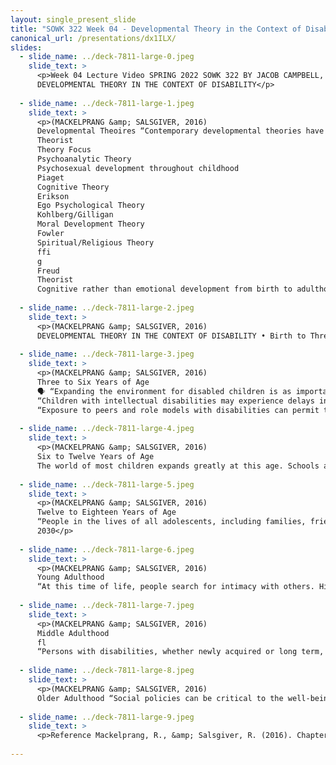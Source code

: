 ```yaml
---
layout: single_present_slide
title: "SOWK 322 Week 04 - Developmental Theory in the Context of Disability"
canonical_url: /presentations/dx1ILX/
slides:
  - slide_name: ../deck-7811-large-0.jpeg
    slide_text: >
      <p>Week 04 Lecture Video SPRING 2022 SOWK 322 BY JACOB CAMPBELL, LICSW AT HERITAGE UNIVERSITY
      DEVELOPMENTAL THEORY IN THE CONTEXT OF DISABILITY</p>
      
  - slide_name: ../deck-7811-large-1.jpeg
    slide_text: >
      <p>(MACKELPRANG &amp; SALSGIVER, 2016)
      Developmental Theoires “Contemporary developmental theories have generally either ignored disability or conceived of disability from a patholo y framework. To a rm lives with disabilities, a shift in perceptions that considers the implications of living with a disability as a normal part of life is needed” (p. 65).
      Theorist
      Theory Focus
      Psychoanalytic Theory
      Psychosexual development throughout childhood
      Piaget
      Cognitive Theory
      Erikson
      Ego Psychological Theory
      Kohlberg/Gilligan
      Moral Development Theory
      Fowler
      Spiritual/Religious Theory
      ffi
      g
      Freud
      Theorist
      Cognitive rather than emotional development from birth to adulthood Psychosocial stage development from birth through old age The use of cognition and reasoning involved in moral judgments from childhood todevelopment adulthood Stages of faith through the life span</p>
      
  - slide_name: ../deck-7811-large-2.jpeg
    slide_text: >
      <p>(MACKELPRANG &amp; SALSGIVER, 2016)
      DEVELOPMENTAL THEORY IN THE CONTEXT OF DISABILITY • Birth to Three Years of Age • Three to Six Years of Age • Six to Twelve Years of Age • Twelve to Eighteen Years of Age • Young Adulthood • Middle Adulthood • Older Adulthood</p>
      
  - slide_name: ../deck-7811-large-3.jpeg
    slide_text: >
      <p>(MACKELPRANG &amp; SALSGIVER, 2016)
      Three to Six Years of Age
      🗣 “Expanding the environment for disabled children is as important as it is for nondisabled children. It is critical that they have the opportunity to interact with others with and without disabilities” (p. 55)
      “Children with intellectual disabilities may experience delays in verbal language skills. They may rely on alternative ways of communicating, such as gestures, nonverbal vocalization, and pictures, developing verbal mastery later than children without intellectual disabilities” (p.55).
      “Exposure to peers and role models with disabilities can permit the sharing and cultural development on which they can build throughout their lives. Playing and interacting with children and others with and without disabilities can provide a foundation for later in life, when disability takes on increased meaning” (p.55)</p>
      
  - slide_name: ../deck-7811-large-4.jpeg
    slide_text: >
      <p>(MACKELPRANG &amp; SALSGIVER, 2016)
      Six to Twelve Years of Age
      The world of most children expands greatly at this age. Schools and increased numbers of peers expand their world socially and geographically. Increased concrete problem-solving skills help children deal with new situations. Many children with disabilities are already accustomed to having more people in their lives, especially when they have had ongoing professional involvement (p. 56)</p>
      
  - slide_name: ../deck-7811-large-5.jpeg
    slide_text: >
      <p>(MACKELPRANG &amp; SALSGIVER, 2016)
      Twelve to Eighteen Years of Age
      “People in the lives of all adolescents, including families, friends, counselors, and teachers, can all be resources in helping adolescents with disabilities reject the images, stereotypes, and limitations of an ableist society. Supports that facilitate future educational, employment, and living options can provide a sense of hope for the future” (p. 59)
      2030</p>
      
  - slide_name: ../deck-7811-large-6.jpeg
    slide_text: >
      <p>(MACKELPRANG &amp; SALSGIVER, 2016)
      Young Adulthood
      “At this time of life, people search for intimacy with others. Historically, people with disabilities have been denied opportunities for intimate relationships. For example, people with intellectual disabilities have been legally enjoined from marrying. Some have been forcibly sterilized, sometimes without their knowledge. People with disabilities living in institutions, including persons with mental health and physical disabilities, have been denied access to intimate relationships with others.” (p. 62)</p>
      
  - slide_name: ../deck-7811-large-7.jpeg
    slide_text: >
      <p>(MACKELPRANG &amp; SALSGIVER, 2016)
      Middle Adulthood
      fl
      “Persons with disabilities, whether newly acquired or long term, can be a great asset to the community. The maturity and stability that come at this time of life provide them greater opportunities to in uence communities and society. As the number and visibility of persons with disabilities in middle adulthood increase, so can their societal contributions and legacies to the disability community as well as society in general” (p. 64)</p>
      
  - slide_name: ../deck-7811-large-8.jpeg
    slide_text: >
      <p>(MACKELPRANG &amp; SALSGIVER, 2016)
      Older Adulthood “Social policies can be critical to the well-being of older persons who acquire disabilities and their families. Policies that allow people who need physical assistance to live in the community rather than being relegated to nursing facilities are important. Too many older Americans are institutionalized because resources that could help them live in the community are targeted for high-cost institutional care that allows residents little self-control. Policies that foster independent living contribute to high-quality lives” (pp. 64-65)</p>
      
  - slide_name: ../deck-7811-large-9.jpeg
    slide_text: >
      <p>Reference Mackelprang, R., &amp; Salsgiver, R. (2016). Chapter 2 - Human development and disability. In Disability: A diversity model approach in human service practice (3rd ed., pp. 37-96). Oxford University Press.</p>
      
---
```

